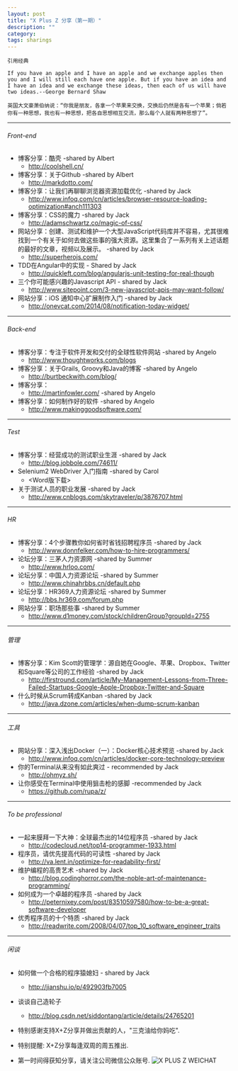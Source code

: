 ```yaml
---
layout: post
title: "X Plus Z 分享（第一期）"
description: ""
category:
tags: sharings
---
```


`引用经典`

`If you have an apple and I have an apple and we exchange apples then you and I will still each have one apple. But if you have an idea and I have an idea and we exchange these ideas, then each of us will have two ideas.--George Bernard Shaw
`

`英国大文豪萧伯纳说：“你我是朋友，各拿一个苹果来交换，交换后仍然是各有一个苹果；倘若你有一种思想，我也有一种思想，把各自思想相互交流，那么每个人就有两种思想了”。`

----

###### Front-end

* 博客分享：酷壳 -shared by Albert
    * <http://coolshell.cn/>
* 博客分享：关于Github -shared by Albert
    * <http://markdotto.com/>
* 博客分享：让我们再聊聊浏览器资源加载优化 -shared by Jack
    * <http://www.infoq.com/cn/articles/browser-resource-loading-optimization#anch111303>
* 博客分享：CSS的魔力 -shared by Jack
    * <http://adamschwartz.co/magic-of-css/>
* 网站分享：创建、测试和维护一个大型JavaScript代码库并不容易，尤其很难找到一个有关于如何去做这些事的强大资源。这里集合了一系列有关上述话题的最好的文章，视频以及展示。 -shared by Jack
    * <http://superherojs.com/>
* TDD在Angular中的实现 - Shared by Jack
    * <http://quickleft.com/blog/angularjs-unit-testing-for-real-though>
* 三个你可能感兴趣的Javascript API - shared by Jack
    * <http://www.sitepoint.com/3-new-javascript-apis-may-want-follow/>
* 网站分享：iOS 通知中心扩展制作入门 -shared by Jack
    * <http://onevcat.com/2014/08/notification-today-widget/>

----

###### Back-end

* 博客分享：专注于软件开发和交付的全球性软件网站 -shared by Angelo
    * <http://www.thoughtworks.com/blogs>
* 博客分享：关于Grails, Groovy和Java的博客 -shared by Angelo
    * <http://burtbeckwith.com/blog/>
* 博客分享：
    * <http://martinfowler.com/>  -shared by Angelo
* 博客分享：如何制作好的软件  -shared by Angelo
    * <http://www.makinggoodsoftware.com/>

----

###### Test

* 博客分享：经营成功的测试职业生涯  -shared by Jack
    * <http://blog.jobbole.com/74611/>  
* Selenium2 WebDriver 入门指南 -shared by Carol
    * <Word版下载>
* 关于测试人员的职业发展 -shared by Jack
    * <http://www.cnblogs.com/skytraveler/p/3876707.html>

----

###### HR

* 博客分享：4个步骤教你如何省时省钱招聘程序员 -shared by Jack
    * <http://www.donnfelker.com/how-to-hire-programmers/>
* 论坛分享：三茅人力资源网 -shared by Summer
    * <http://www.hrloo.com/>
* 论坛分享：中国人力资源论坛 -shared by Summer
    * <http://www.chinahrbbs.cn/default.php>
* 论坛分享：HR369人力资源论坛  -shared by Summer
    * <http://bbs.hr369.com/forum.php>
* 网站分享：职场那些事 -shared by Summer
    * <http://www.d1money.com/stock/childrenGroup?groupId=2755>

----

###### 管理

* 博客分享：Kim Scott的管理学：源自她在Google、苹果、Dropbox、Twitter和Square等公司的工作经验 -shared by Jack
    * <http://firstround.com/article/My-Management-Lessons-from-Three-Failed-Startups-Google-Apple-Dropbox-Twitter-and-Square>
* 什么时候从Scrum转成Kanban -shared by Jack
    * <http://java.dzone.com/articles/when-dump-scrum-kanban>

-----

###### 工具

* 网站分享：深入浅出Docker（一）：Docker核心技术预览 -shared by Jack
    * <http://www.infoq.com/cn/articles/docker-core-technology-preview>
* 你的Terminal从来没有如此爽过 - recommended by Jack
    * <http://ohmyz.sh/>
* 让你感受在Terminal中使用狙击枪的感脚 -recommended by Jack
    * <https://github.com/rupa/z/>

----

###### To be professional

* 一起来膜拜一下大神：全球最杰出的14位程序员 -shared by Jack
    * <http://codecloud.net/top14-programmer-1933.html>
* 程序员，请优先提高代码的可读性 -shared by Jack
    * <http://va.lent.in/optimize-for-readability-first/>
* 维护编程的高贵艺术 -shared by Jack
    * <http://blog.codinghorror.com/the-noble-art-of-maintenance-programming/>
* 如何成为一个卓越的程序员 -shared by Jack
    * <http://peternixey.com/post/83510597580/how-to-be-a-great-software-developer>
* 优秀程序员的十个特质 -shared by Jack
    * <http://readwrite.com/2008/04/07/top_10_software_engineer_traits>

----

###### 闲谈

* 如何做一个合格的程序猿媳妇 - shared by Jack
    * <http://jianshu.io/p/492903fb7005>
* 谈谈自己造轮子
    * <http://blog.csdn.net/siddontang/article/details/24765201>


* 特别感谢支持X+Z分享并做出贡献的人，"三克油给你妈吃".

* 特别提醒: X+Z分享每逢双周的周五推出.

* 第一时间得获知分享，请关注公司微信公众账号.
![X PLUS Z WEICHAT](https://s3-us-west-1.amazonaws.com/xplusz.com/x%2Bz_weichat.png)
